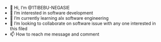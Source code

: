 - 👋 Hi, I’m @1TIBEBU-NEGASIE
- 👀 I’m interested in software development 
- 🌱 I’m currently learning alx software engineering
- 💞️ I’m looking to collaborate on software issue with any one interested in this filed 
- 📫 How to reach me  message and comment 

<!---
1TIBEBU-NEGASIE/1TIBEBU-NEGASIE is a ✨ special ✨ repository because its `README.md` (this file) appears on your GitHub profile.
You can click the Preview link to take a look at your changes.
--->
